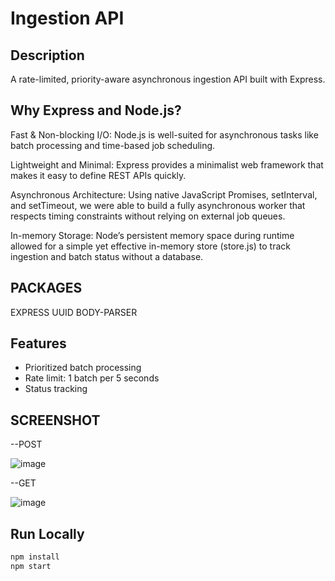 # Ingestion API

## Description

A rate-limited, priority-aware asynchronous ingestion API built with Express.

## Why Express and Node.js?
Fast & Non-blocking I/O: Node.js is well-suited for asynchronous tasks like batch processing and time-based job scheduling.

 Lightweight and Minimal: Express provides a minimalist web framework that makes it easy to define REST APIs quickly.

Asynchronous Architecture: Using native JavaScript Promises, setInterval, and setTimeout, we were able to build a fully asynchronous worker that respects timing constraints without relying on external job queues.

 In-memory Storage: Node’s persistent memory space during runtime allowed for a simple yet effective in-memory store (store.js) to track ingestion and batch status without a database.

## PACKAGES
EXPRESS
UUID
BODY-PARSER


## Features

- Prioritized batch processing
- Rate limit: 1 batch per 5 seconds
- Status tracking

## SCREENSHOT
--POST

  ![image](https://github.com/user-attachments/assets/92e736bb-eb4d-498c-80b0-a62e19ad75dd)
 
  --GET
  
  ![image](https://github.com/user-attachments/assets/b5fe1731-37e9-402d-8722-2166d70d9240)



## Run Locally

```bash
npm install
npm start

